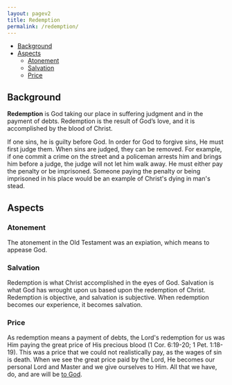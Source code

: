 ```yaml
---
layout: pagev2
title: Redemption
permalink: /redemption/
---
```

- [Background](#background)
- [Aspects](#aspects)
  - [Atonement](#atonement)
  - [Salvation](#salvation)
  - [Price](#price)

## Background

**Redemption** is God taking our place in suffering judgment and in the payment of debts. Redemption is the result of God’s love, and it is accomplished by the blood of Christ.

If one sins, he is guilty before God. In order for God to forgive sins, He must first judge them. When sins are judged, they can be removed. For example, if one commit a crime on the street and a policeman arrests him and brings him before a judge, the judge will not let him walk away. He must either pay the penalty or be imprisoned. Someone paying the penalty or being imprisoned in his place would be an example of Christ's dying in man's stead.

## Aspects

### Atonement

The atonement in the Old Testament was an expiation, which means to appease God. 

### Salvation

Redemption is what Christ accomplished in the eyes of God. Salvation is what God has wrought upon us based upon the redemption of Christ. Redemption is objective, and salvation is subjective. When redemption becomes our experience, it becomes salvation. 

### Price

As redemption means a payment of debts, the Lord's redemption for us was Him paying the great price of His precious blood (1 Cor. 6:19-20; 1 Pet. 1:18-19). This was a price that we could not realistically pay, as the wages of sin is death. When we see the great price paid by the Lord, He becomes our personal Lord and Master and we give ourselves to Him. All that we have, do, and are will be [to God](../living_to_the_lord).